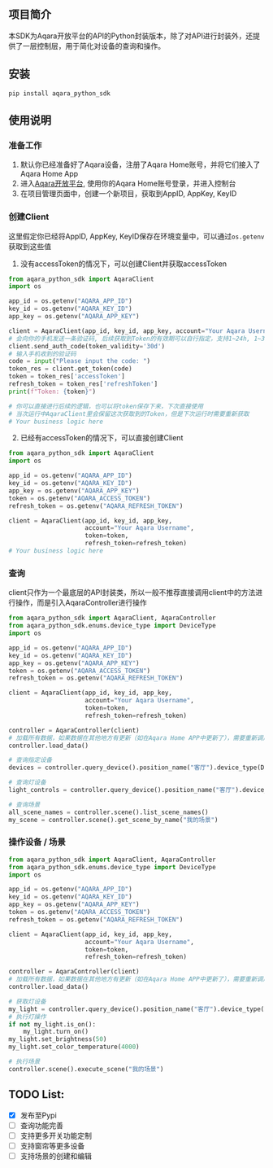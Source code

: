## 项目简介
本SDK为Aqara开放平台的API的Python封装版本，除了对API进行封装外，还提供了一层控制层，用于简化对设备的查询和操作。

## 安装
```shell
pip install aqara_python_sdk
```

## 使用说明

### 准备工作
1. 默认你已经准备好了Aqara设备，注册了Aqara Home账号，并将它们接入了Aqara Home App
2. 进入[Aqara开放平台](https://developer.aqara.com/), 使用你的Aqara Home账号登录，并进入控制台
3. 在项目管理页面中，创建一个新项目，获取到AppID, AppKey, KeyID

### 创建Client
这里假定你已经将AppID, AppKey, KeyID保存在环境变量中，可以通过`os.getenv`获取到这些值
1. 没有accessToken的情况下，可以创建Client并获取accessToken
```python
from aqara_python_sdk import AqaraClient
import os

app_id = os.getenv("AQARA_APP_ID")
key_id = os.getenv("AQARA_KEY_ID")
app_key = os.getenv("AQARA_APP_KEY")

client = AqaraClient(app_id, key_id, app_key, account="Your Aqara Username")
# 会向你的手机发送一条验证码, 后续获取到Token的有效期可以自行指定，支持1~24h, 1~30d, 1~10y, 默认为30d
client.send_auth_code(token_validity='30d')
# 输入手机收到的验证码
code = input("Please input the code: ")
token_res = client.get_token(code)
token = token_res['accessToken']
refresh_token = token_res['refreshToken']
print(f"Token: {token}")

# 你可以直接进行后续的逻辑，也可以将token保存下来，下次直接使用
# 当次运行中AqaraClient里会保留这次获取到的Token，但是下次运行时需要重新获取
# Your business logic here
```

2. 已经有accessToken的情况下，可以直接创建Client
```python
from aqara_python_sdk import AqaraClient
import os

app_id = os.getenv("AQARA_APP_ID")
key_id = os.getenv("AQARA_KEY_ID")
app_key = os.getenv("AQARA_APP_KEY")
token = os.getenv("AQARA_ACCESS_TOKEN")
refresh_token = os.getenv("AQARA_REFRESH_TOKEN")

client = AqaraClient(app_id, key_id, app_key, 
                     account="Your Aqara Username", 
                     token=token, 
                     refresh_token=refresh_token)
# Your business logic here
```

### 查询
client只作为一个最底层的API封装类，所以一般不推荐直接调用client中的方法进行操作，而是引入AqaraController进行操作

```python
from aqara_python_sdk import AqaraClient, AqaraController
from aqara_python_sdk.enums.device_type import DeviceType
import os

app_id = os.getenv("AQARA_APP_ID")
key_id = os.getenv("AQARA_KEY_ID")
app_key = os.getenv("AQARA_APP_KEY")
token = os.getenv("AQARA_ACCESS_TOKEN")
refresh_token = os.getenv("AQARA_REFRESH_TOKEN")

client = AqaraClient(app_id, key_id, app_key, 
                     account="Your Aqara Username", 
                     token=token, 
                     refresh_token=refresh_token)

controller = AqaraController(client)
# 加载所有数据，如果数据在其他地方有更新（如在Aqara Home APP中更新了），需要重新调用一次此方法获取最新的数据
controller.load_data()

# 查询指定设备
devices = controller.query_device().position_name("客厅").device_type(DeviceType.LIGHT).device_name("我的射灯").query()

# 查询灯设备
light_controls = controller.query_device().position_name("客厅").device_type(DeviceType.LIGHT).device_name("我的射灯").light()

# 查询场景
all_scene_names = controller.scene().list_scene_names()
my_scene = controller.scene().get_scene_by_name("我的场景")
```

### 操作设备 / 场景

```python
from aqara_python_sdk import AqaraClient, AqaraController
from aqara_python_sdk.enums.device_type import DeviceType
import os

app_id = os.getenv("AQARA_APP_ID")
key_id = os.getenv("AQARA_KEY_ID")
app_key = os.getenv("AQARA_APP_KEY")
token = os.getenv("AQARA_ACCESS_TOKEN")
refresh_token = os.getenv("AQARA_REFRESH_TOKEN")

client = AqaraClient(app_id, key_id, app_key, 
                     account="Your Aqara Username", 
                     token=token, 
                     refresh_token=refresh_token)

controller = AqaraController(client)
# 加载所有数据，如果数据在其他地方有更新（如在Aqara Home APP中更新了），需要重新调用一次此方法获取最新的数据
controller.load_data()

# 获取灯设备
my_light = controller.query_device().position_name("客厅").device_type(DeviceType.LIGHT).device_name("我的射灯").light()[0]
# 执行灯操作
if not my_light.is_on():
    my_light.turn_on()
my_light.set_brightness(50)
my_light.set_color_temperature(4000)

# 执行场景
controller.scene().execute_scene("我的场景")
```

## TODO List:
- [x] 发布至Pypi
- [ ] 查询功能完善
- [ ] 支持更多开关功能定制
- [ ] 支持窗帘等更多设备
- [ ] 支持场景的创建和编辑